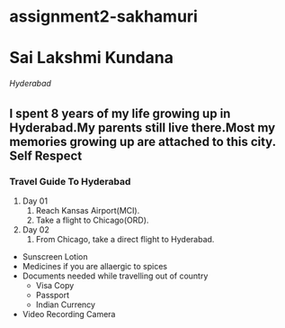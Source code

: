 # assignment2-sakhamuri
# Sai Lakshmi Kundana
###### Hyderabad
I spent 8 years of my life growing up in Hyderabad.My parents still live there.Most my memories growing up are attached to this city.
**Self Respect**
---
### Travel Guide To Hyderabad
1. Day 01
   1. Reach Kansas Airport(MCI).
   2. Take a flight to Chicago(ORD).
2. Day 02
   1. From Chicago, take a direct flight to Hyderabad.
* Sunscreen Lotion
* Medicines if you are allaergic to spices
* Documents needed while travelling out of country
  * Visa Copy
  * Passport
  * Indian Currency
* Video Recording Camera
